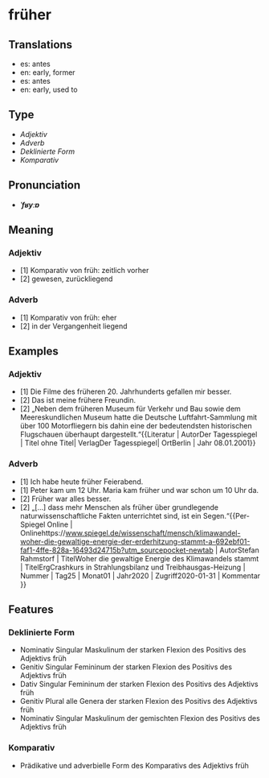 # früher
## Translations
- es: antes
- en: early, former
- es: antes
- en: early, used to
## Type
- _Adjektiv_
- _Adverb_
- _Deklinierte Form_
- _Komparativ_
## Pronunciation
- **_ˈfʁyːɐ_**
## Meaning
### Adjektiv
- [1] Komparativ von früh: zeitlich vorher
- [2] gewesen, zurückliegend
### Adverb
- [1] Komparativ von früh: eher
- [2] in der Vergangenheit liegend
## Examples
### Adjektiv
- [1] Die Filme des früheren 20. Jahrhunderts gefallen mir besser.
- [2] Das ist meine frühere Freundin.
- [2] „Neben dem früheren Museum für Verkehr und Bau sowie dem Meereskundlichen Museum hatte die Deutsche Luftfahrt-Sammlung mit über 100 Motorfliegern bis dahin eine der bedeutendsten historischen Flugschauen überhaupt dargestellt.“<ref>{{Literatur | AutorDer Tagesspiegel | Titel ohne Titel| VerlagDer Tagesspiegel| OrtBerlin | Jahr 08.01.2001}}</ref>
### Adverb
- [1] Ich habe heute früher Feierabend.
- [1] Peter kam um 12 Uhr. Maria kam früher und war schon um 10 Uhr da.
- [2] Früher war alles besser.
- [2] „[…] dass mehr Menschen als früher über grundlegende naturwissenschaftliche Fakten unterrichtet sind, ist ein Segen.“<ref>{{Per-Spiegel Online | Onlinehttps://www.spiegel.de/wissenschaft/mensch/klimawandel-woher-die-gewaltige-energie-der-erderhitzung-stammt-a-692ebf01-faf1-4ffe-828a-16493d24715b?utm_sourcepocket-newtab | AutorStefan Rahmstorf | TitelWoher die gewaltige Energie des Klimawandels stammt | TitelErgCrashkurs in Strahlungsbilanz und Treibhausgas-Heizung | Nummer | Tag25 | Monat01 | Jahr2020 | Zugriff2020-01-31 | Kommentar }}</ref>
## Features
### Deklinierte Form
- Nominativ Singular Maskulinum der starken Flexion des Positivs des Adjektivs früh
- Genitiv Singular Femininum der starken Flexion des Positivs des Adjektivs früh
- Dativ Singular Femininum der starken Flexion des Positivs des Adjektivs früh
- Genitiv Plural alle Genera der starken Flexion des Positivs des Adjektivs früh
- Nominativ Singular Maskulinum der gemischten Flexion des Positivs des Adjektivs früh
### Komparativ
- Prädikative und adverbielle Form des Komparativs des Adjektivs früh
